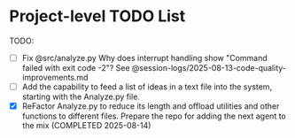 # Project-level TODO List

TODO:

- [ ] Fix @src/analyze.py Why does interrupt handling show "Command failed with exit code -2"? See @session-logs/2025-08-13-code-quality-improvements.md
- [ ] Add the capability to feed a list of ideas in a text file into the system, starting with the Analyze.py file.
- [x] ReFactor Analyze.py to reduce its length and offload utilities and other functions to different files. Prepare the repo for adding the next agent to the mix (COMPLETED 2025-08-14)
